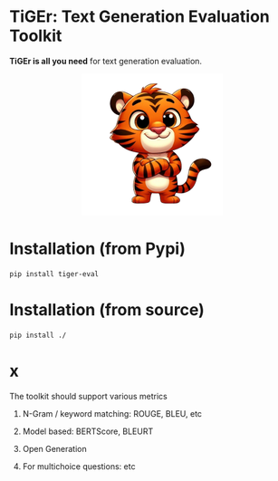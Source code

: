 # TiGEr: Text Generation Evaluation Toolkit

**TiGEr is all you need** for text generation evaluation.

<p align="center">
  <img src="asset/tiger.png" width="250">
</p>


# Installation (from Pypi)

```
pip install tiger-eval
```

# Installation (from source)

```
pip install ./
```

# x

The toolkit should support various metrics

1. N-Gram / keyword matching: ROUGE, BLEU, etc

2. Model based: BERTScore, BLEURT

3. Open Generation

4. For multichoice questions: etc
